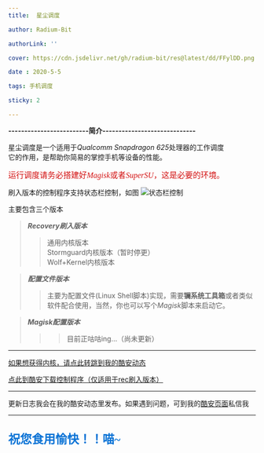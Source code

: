 ```yaml
---
title:  星尘调度

author: Radium-Bit

authorLink: ''

cover: https://cdn.jsdelivr.net/gh/radium-bit/res@latest/dd/FFylDD.png

date : 2020-5-5

tags: 手机调度

sticky: 2

---
```

**-------------------------简介-----------------------------**  

星尘调度是一个适用于*Qualcomm Snapdragon 625*处理器的工作调度  
它的作用，是帮助你简易的掌控手机等设备的性能。  

<font color=#d31212 size=3 face="黑体">运行调度请务必搭建好*Magisk*或者*SuperSU*，这是必要的环境。</font>  

刷入版本的控制程序支持状态栏控制，如图
![状态栏控制](https://wx1.sbimg.cn/2020/08/27/6QOw7.png)

主要包含三个版本

>***Recovery刷入版本***
>>通用内核版本   
>>Stormguard内核版本（暂时停更）   
>>Wolf+Kernel内核版本

>***配置文件版本***
>>主要为配置文件(Linux Shell脚本)实现，需要**镧系统工具箱**或者类似软件配合使用，当然，你也可以写个*Magisk*脚本来启动它。

>***Magisk配置版本***
>>>目前正咕咕ing...（尚未更新）  

---

[如果想获得内核，请点此转跳到我的酷安动态](https://www.coolapk.com/feed/18220604?shareKey=MTlhZDAzOGY0Y2FhNWViMTU0Yzc~&shareFrom=com.coolapk.market_10.0.1
)

[点此到酷安下载控制程序（仅适用于rec刷入版本）](https://www.coolapk.com/apk/com.STARDUST.spectrum)

---
更新日志我会在我的酷安动态里发布。如果遇到问题，可到我的[酷安页面](http://www.coolapk.com/u/1770028
)私信我
***
<font color=#0c74d6 size=5 face="黑体">**祝您食用愉快！！喵~**<font/>
---

